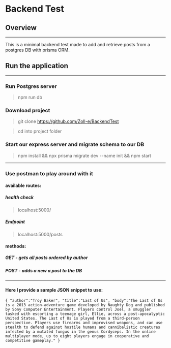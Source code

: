 # Backend Test

## Overview

---

This is a minimal backend test made to add and retrieve posts from a postgres DB with prisma ORM.

## Run the application

---
### Run Postgres server
>npm run db
### Download project
> git clone https://github.com/Zoll-e/BackendTest

> cd into project folder

### Start our express server and migrate schema to our DB
> npm install && npx prisma migrate dev --name init && npm start

---

### Use postman to play around with it

#### available routes:
##### health check
>localhost:5000/ 
##### Endpoint

>localhost:5000/posts
#### methods:
##### GET - gets all posts ordered by author
##### POST - adds a new a post to the DB

---
#### Here I provide a sample JSON snippet to use:
`{ "author":"Troy Baker", "title":"Last of Us", "body":"The Last of Us is a 2013 action-adventure game developed by Naughty Dog and published by Sony Computer Entertainment. Players control Joel, a smuggler tasked with escorting a teenage girl, Ellie, across a post-apocalyptic United States. The Last of Us is played from a third-person perspective. Players use firearms and improvised weapons, and can use stealth to defend against hostile humans and cannibalistic creatures infected by a mutated fungus in the genus Cordyceps. In the online multiplayer mode, up to eight players engage in cooperative and competitive gameplay." } `
